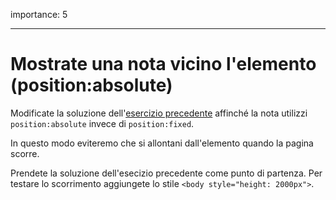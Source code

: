 importance: 5

---

# Mostrate una nota vicino l'elemento (position:absolute)

Modificate la soluzione dell'[esercizio precedente](info:task/position-at) affinché la nota utilizzi `position:absolute` invece di `position:fixed`.

In questo modo eviteremo che si allontani dall'elemento quando la pagina scorre.

Prendete la soluzione dell'esecizio precedente come punto di partenza. Per testare lo scorrimento aggiungete lo stile `<body style="height: 2000px">`.
